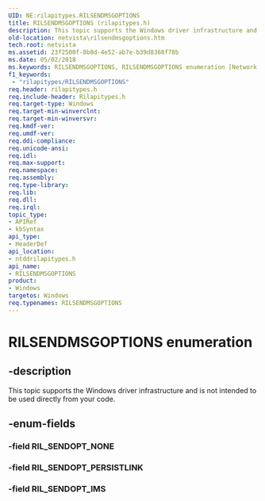 ```yaml
---
UID: NE:rilapitypes.RILSENDMSGOPTIONS
title: RILSENDMSGOPTIONS (rilapitypes.h)
description: This topic supports the Windows driver infrastructure and is not intended to be used directly from your code.
old-location: netvista\rilsendmsgoptions.htm
tech.root: netvista
ms.assetid: 23f2500f-8b0d-4e52-ab7e-b39d8368f78b
ms.date: 05/02/2018
ms.keywords: RILSENDMSGOPTIONS, RILSENDMSGOPTIONS enumeration [Network Drivers Starting with Windows Vista], RIL_SENDOPT_IMS, RIL_SENDOPT_PERSISTLINK, netvista.rilsendmsgoptions, ntddrilapitypes/RILSENDMSGOPTIONS, ntddrilapitypes/RIL_SENDOPT_IMS, ntddrilapitypes/RIL_SENDOPT_PERSISTLINK
f1_keywords:
 - "rilapitypes/RILSENDMSGOPTIONS"
req.header: rilapitypes.h
req.include-header: Rilapitypes.h
req.target-type: Windows
req.target-min-winverclnt: 
req.target-min-winversvr: 
req.kmdf-ver: 
req.umdf-ver: 
req.ddi-compliance: 
req.unicode-ansi: 
req.idl: 
req.max-support: 
req.namespace: 
req.assembly: 
req.type-library: 
req.lib: 
req.dll: 
req.irql: 
topic_type:
- APIRef
- kbSyntax
api_type:
- HeaderDef
api_location:
- ntddrilapitypes.h
api_name:
- RILSENDMSGOPTIONS
product:
- Windows
targetos: Windows
req.typenames: RILSENDMSGOPTIONS
---
```


# RILSENDMSGOPTIONS enumeration


## -description


This topic supports the Windows driver infrastructure and is not intended to be used directly from your code.


## -enum-fields




### -field RIL_SENDOPT_NONE


### -field RIL_SENDOPT_PERSISTLINK


### -field RIL_SENDOPT_IMS

